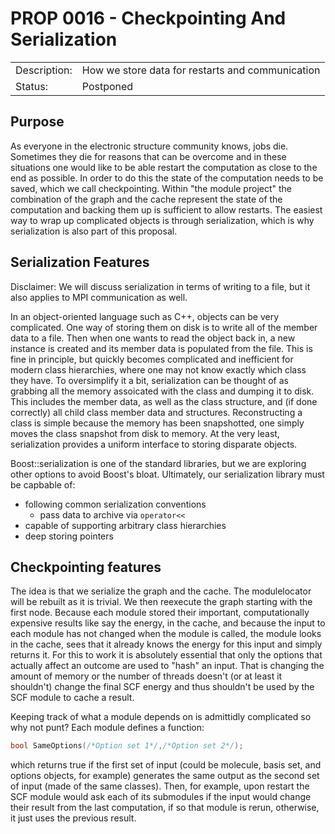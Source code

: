 # PROP 0016 - Checkpointing And Serialization

|                |                                                 |
|:---------------|:------------------------------------------------|
| Description:   | How we store data for restarts and communication|
| Status:        | Postponed                                       |
 

## Purpose
As everyone in the electronic structure community knows, jobs die.  Sometimes they die for reasons that can be overcome and in these situations one would like to be able restart the computation as close to the end as possible.  In order to do this the state of the computation needs to be saved, which we call checkpointing.  Within "the module project" the combination of the graph and the cache represent the state of the computation and backing them up is sufficient to allow restarts.  The easiest way to wrap up complicated objects is through serialization, which is why serialization is also part of this proposal.

## Serialization Features
Disclaimer: We will discuss serialization in terms of writing to a file, but it also applies to MPI communication as well.

In an object-oriented language such as C++, objects can be very complicated.  One way of storing them on disk is to write all of the member data to a file.  Then when one wants to read the object back in, a new instance is created and its member data is populated from the file.  This is fine in principle, but quickly becomes complicated and inefficient for modern class hierarchies, where one may not know exactly which class they have.  To oversimplify it a bit, serialization can be thought of as grabbing all the memory assoicated with the class and dumping it to disk.  This includes the member data, as well as the class structure, and (if done correctly) all child class member data and structures.  Reconstructing a class is simple because the memory has been snapshotted, one simply moves the class snapshot from disk to memory.  At the very least, serialization provides a uniform interface to storing disparate objects.

Boost::serialization is one of the standard libraries, but we are exploring other options to avoid Boost's bloat.  Ultimately, our serialization library must be capbable of:

* following common serialization conventions 
  * pass data to archive via `operator<<`
* capable of supporting arbitrary class hierarchies
* deep storing pointers
 
## Checkpointing features
The idea is that we serialize the graph and the cache.  The modulelocator will be rebuilt as it is trivial.  We then reexecute the graph starting with the first node.  Because each module stored their important, computationally expensive results like say the energy, in the cache, and because the input to each module has not changed when the module is called, the module looks in the cache, sees that it already knows the energy for this input and simply returns it.  For this to work it is absolutely essential that only the options that actually affect an outcome are used to "hash" an input.  That is changing the amount of memory or the number of threads doesn't (or at least it shouldn't) change the final SCF energy and thus shouldn't be used by the SCF module to cache a result.

Keeping track of what a module depends on is admittidly complicated so why not punt?  Each module defines a function:

```C++
bool SameOptions(/*Option set 1*/,/*Option set 2*/);
```

which returns true if the first set of input (could be molecule, basis set, and options objects, for example) generates the same output as the second set of input (made of the same classes).  Then, for example, upon restart the SCF module would ask each of its submodules if the input would change their result from the last computation, if so that module is rerun, otherwise, it just uses the previous result.



 
